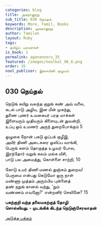 ```yaml
---
categories: blog
title: அகநானூறு
sub_title: 030 நெய்தல்
keywords: More, Tamil, Books
description: அகநானூறு
author: Tamilan
layout: Ruby
tags:
- தமிழ்ப் புலவர்கள்
is_book: 1
permalink: agananooru_35
featured: /images/noolkal_96_6.png
order: 35
nool_publiser: இசையினி குழுமம்
---
```



## 030 நெய்தல்

நெடுங் கயிறு வலந்த குறுங் கண் அவ் வலை,  
கடல் பாடு அழிய, இன மீன் முகந்து,  
துணை புணர் உவகையர் பரத மாக்கள்  
இளையரும் முதியரும் கிளையுடன் துவன்றி,  
உப்பு ஒய் உமணர் அருந் துறைபோக்கும் 5

ஒழுகை நோன் பகடு ஒப்பக் குழீஇ,  
அயிர் திணி அடைகரை ஒலிப்ப வாங்கி,  
பெருங் களம் தொகுத்த உழவர் போல,  
இரந்தோர் வறுங் கலம் மல்க வீசி,  
பாடு பல அமைத்து, கொள்ளை சாற்றி, 10

கோடு உயர் திணி மணல் துஞ்சும் துறைவ!  
பெருமை என்பது கெடுமோ ஒரு நாள்  
மண்ணா முத்தம் அரும்பிய புன்னைத்  
தண் நறுங் கானல் வந்து, 'நும்  
வண்ணம் எவனோ?' என்றனிர் செலினே? 15

**பகற்குறி வந்த தலைமகற்குத் தோழி  
சொல்லியது. - முடங்கிக் கிடந்த நெடுஞ்சேரலாதன்**

[அடுத்த பக்கம்](agananooru_36)